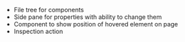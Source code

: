 - File tree for components
- Side pane for properties with ability to change them
- Component to show position of hovered element on page
- Inspection action
